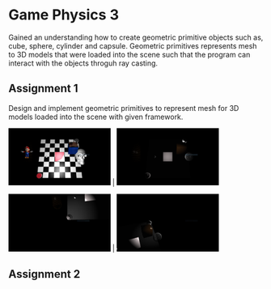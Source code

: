 <h1>Game Physics 3</h1>
Gained an understanding how to create geometric primitive objects such as, cube, sphere, cylinder and capsule. Geometric primitives represents mesh to 3D models that were loaded into the scene such that the program can interact with the objects throguh ray casting. 


<h2>Assignment 1</h2>
Design and implement geometric primitives to represent mesh for 3D models loaded into the scene with given framework.  

<img src="images/Capture.PNG" width="40%"></img> | <img src="images/Capture-1.PNG" width="40%"></img> 


<img src="images/Capture-2.PNG" width="40%"></img> | <img src="images/Capture-3.PNG" width="40%"></img> 

<h2> Assignment 2</h2>
